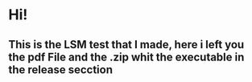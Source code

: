 # Hi!

## This is the LSM test that I made, here i left you the pdf File and the .zip whit the executable in the release secction

